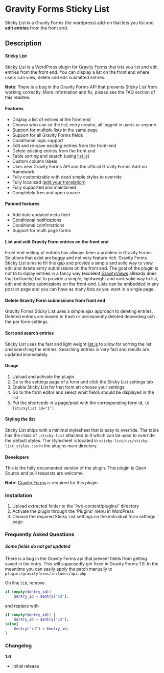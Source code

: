 <h1>Gravity Forms Sticky List</h1>

Sticky List is a Gravity Forms (for wordpress) add-on that lets you list and **edit entries** from the front end.

<h2>Description</h2>

#### Sticky List
Sticky List is a WordPress plugin for <a href="http://www.gravityforms.com/" target="_blank">Gravity Forms</a> that lets you list and edit entries from the front end. You can display a list on the front end where users can view, delete and edit submitted entries. 

**Note:** There is a bug in the Gravity Forms API that prevents Sticky List from working correctly. More information and fix, please see the FAQ section of this readme.

#### Features

* Display a list of entries at the front end
* Choose who can se the list; entry creator, all logged in users or anyone.
* Support for multiple lists in the same page
* Support for all Gravity Forms fields
* Conditional logic support
* Edit and re-save existing entries from the front-end
* Delete existing entries from the front end
* Table sorting and search (using <a href="http://www.listjs.com/">list.js</a>)
* Custom column labels
* Uses new Gravity Forms API and the official Gravity Forms Add-on framework
* Fully customizable with dead simple styles to override
* Fully localized (<a href="#">add your translation</a>)
* Fully supported and maintained
* Completely free and open source

#### Panned features

* Add date updated meta field
* Conditional notifications
* Conditional confirmations
* Support for multi page forms

#### List and edit Gravity Form entries on the front end

Front end editing of entries has allways been a problem in Gravity Forms. Solutions that exist are buggy and not very feature rich. Gravity Forms Sticky List aims to fill this gap and provide a simple and solid way to view, edit and delete entry submissions on the front end. The goal of the plugin is not to to diplay entries in a fancy way (excelent <a href="https://gravityview.co/">GravityViews</a> allready does that brilliantly) but to provide a simple, lightweight and rock solid way to list, edit and delete submissions on the front-end. Lists can be embedded in any post or page and you can have as many lists as you want in a single page.

#### Delete Gravity Form submissions from front end

Gravity Forms Sticky List uses a simple ajax approach to deleting entries. Deleted entries are moved to trash or permanently deleted depending och the per form settings. 

#### Sort and search entries

Sticky List uses the fast and light weight <a href="http://www.listjs.com/">list.js</a> to allow for sorting the list and searching the entries. Searching entries is very fast and results are updated immediately. 

#### Usage

1. Upload and activate the plugin
2. Go to the settings page of a form and click the Sticky List settings tab
3. Enable Sticky List for that form att choose your settings
4. Go to the form editor and select what fields should be displayed in the list
5. Put the shortcode in a page/post with the corresponding form id, i.e `[stickylist id="1"]`

#### Styling the list

Sticky List ships with a minimal stylesheet that is easy to override. The table has the class of `.sticky-list` attached to it which can be used to override the default styles. The stylesheet is located in `sticky-list/css/sticky-list_styles.css` in the plugins main directory.

#### Developers
This is the fully documented version of the plugin. This plugin is Open Source and pull requests are welcome.

**Note:** <a href="http://www.gravityforms.com/" target="_blank">Gravity Forms</a> is required for this plugin.

<h3>Installation</h3>

1. Upload extracted folder to the '/wp-content/plugins/' directory
2. Activate the plugin through the 'Plugins' menu in WordPress
3. Choose the required Sticky List settings on the individual form settings page.

<h3>Frequently Asked Questions</h3>

<h5>Some fields do not get updated</h5>

There is a bug in the Gravity Forms api that prevent fields from getting saved in the entry. This will supposedly get fixed in Gravity Forms 1.9. In the meantime you can easily apply the patch manually to `plugins/gravityforms/includes/api.php`

On line `510`, remove 
```PHP
if (empty($entry_id))
    $entry_id = $entry["id"];
```
and replace with
```PHP
if (empty($entry_id)) {
    $entry_id = $entry["id"];
}else{
    $entry["id"] = $entry_id;
}
```

<h3>Changelog</h3>

**1.0**
* Initial release
